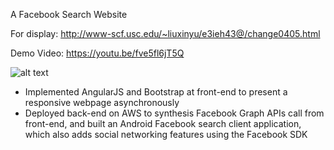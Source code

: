 A Facebook Search Website 

For display:
http://www-scf.usc.edu/~liuxinyu/e3ieh43@/change0405.html

Demo Video:
https://youtu.be/fve5fl6jT5Q

![alt text](http://www-scf.usc.edu/~liuxinyu/e3ieh43@/fb_search_mainpage.png)

-	Implemented AngularJS and Bootstrap at front-end to present a responsive webpage asynchronously
-	Deployed back-end on AWS to synthesis Facebook Graph APIs call from front-end, and built an Android Facebook search client application, which also adds social networking features using the Facebook SDK 
